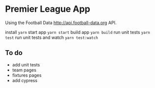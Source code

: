 # Premier League App

Using the Football Data http://api.football-data.org API.

install `yarn`
start app `yarn start`
build app `yarn build`
run unit tests `yarn test`
run unit tests and watch `yarn test:watch`

## To do
- add unit tests
- team pages
- fixtures pages
- add cypress
